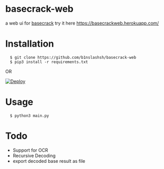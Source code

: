 # basecrack-web
a web ui for [basecrack](https://github.com/mufeedvh/basecrack) try it here https://basecrackweb.herokuapp.com/
# Installation

```
  $ git clone https://github.com/b1nslashsh/basecrack-web
  $ pip3 install -r requirements.txt
```
OR 

[![Deploy](https://www.herokucdn.com/deploy/button.svg)](https://heroku.com/deploy?template=https://github.com/b1nslashsh/basecrack-web)

# Usage

```
  $ python3 main.py 
```
# Todo

+ Support for OCR
+ Recursive Decoding
+ export decoded base result as file 
